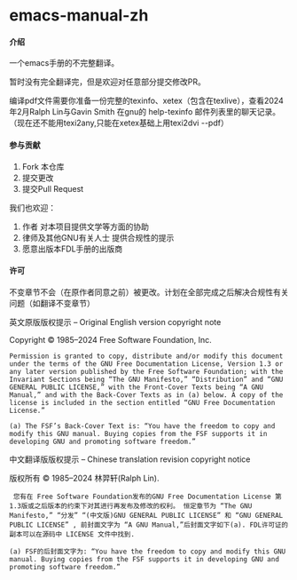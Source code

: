 # emacs-manual-zh

#### 介绍
一个emacs手册的不完整翻译。

暂时没有完全翻译完，但是欢迎对任意部分提交修改PR。


编译pdf文件需要你准备一份完整的texinfo、xetex（包含在texlive），查看2024年2月Ralph Lin与Gavin Smith 在gnu的 help-texinfo 邮件列表里的聊天记录。（现在还不能用texi2any,只能在xetex基础上用texi2dvi --pdf）

#### 参与贡献

1.  Fork 本仓库
2.  提交更改
3.  提交Pull Request

我们也欢迎：
1.  作者 对本项目提供文学等方面的协助
2.  律师及其他GNU有关人士 提供合规性的提示
3.  愿意出版本FDL手册的出版商 
#### 许可
不变章节不会（在原作者同意之前）被更改。计划在全部完成之后解决合规性有关问题（如翻译不变章节）

英文原版版权提示 – Original English version copyright note

Copyright © 1985–2024 Free Software Foundation, Inc.

    Permission is granted to copy, distribute and/or modify this document under the terms of the GNU Free Documentation License, Version 1.3 or any later version published by the Free Software Foundation; with the Invariant Sections being “The GNU Manifesto,” “Distribution” and “GNU GENERAL PUBLIC LICENSE,” with the Front-Cover Texts being “A GNU Manual,” and with the Back-Cover Texts as in (a) below. A copy of the license is included in the section entitled “GNU Free Documentation License.”

    (a) The FSF’s Back-Cover Text is: “You have the freedom to copy and modify this GNU manual. Buying copies from the FSF supports it in developing GNU and promoting software freedom.” 

中文翻译版版权提示 – Chinese translation revision copyright notice

版权所有 © 1985–2024 林羿轩(Ralph Lin).

     您有在 Free Software Foundation发布的GNU Free Documentation License 第1.3版或之后版本的约束下对其进行再发布及修改的权利。 恒定章节为 “The GNU Manifesto,” “分发” “(中文版)GNU GENERAL PUBLIC LICENSE” 和 “GNU GENERAL PUBLIC LICENSE” , 前封面文字为 “A GNU Manual,”后封面文字如下(a). FDL许可证的副本可以在源码中 LICENSE 文件中找到.

    (a) FSF的后封面文字为: “You have the freedom to copy and modify this GNU manual. Buying copies from the FSF supports it in developing GNU and promoting software freedom.” 
